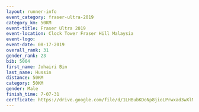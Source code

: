 ```yaml
---
layout: runner-info 
event_category: fraser-ultra-2019 
category_km: 50KM 
event-title: Fraser Ultra 2019 
event-location: Clock Tower Fraser Hill Malaysia 
event-logo: 
event-date: 08-17-2019 
overall_rank: 31
gender_rank: 23
bib: 5004
first_name: Johairi Bin
last_name: Hussin
distance: 50KM
category: 50KM
gender: Male
finish_time: 7-07-31
certficate: https://drive.google.com/file/d/1LHBubKDoNp8jioLPrwxad3wXlMbk__Z7/view?usp=sharing
---
```

